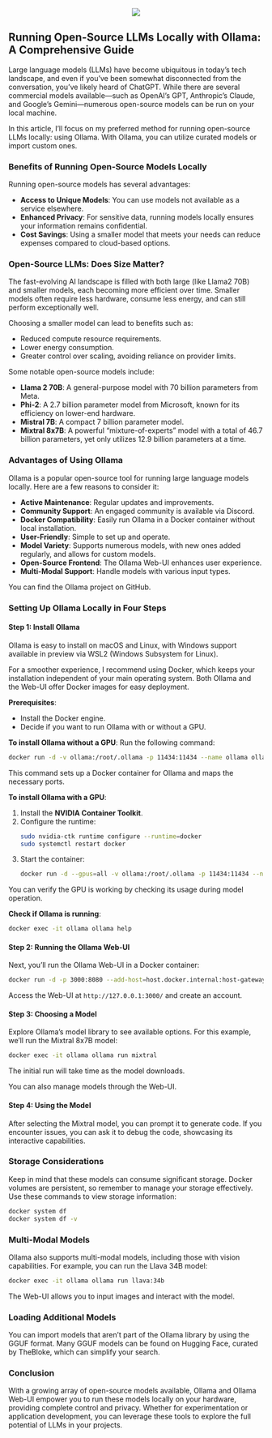 <p align="center">
  <img src="https://github.com/user-attachments/assets/2b726410-cac5-477e-aa40-427c2b7a76cf" />
</p>

## Running Open-Source LLMs Locally with Ollama: A Comprehensive Guide

Large language models (LLMs) have become ubiquitous in today’s tech landscape, and even if you’ve been somewhat disconnected from the conversation, you’ve likely heard of ChatGPT. While there are several commercial models available—such as OpenAI’s GPT, Anthropic’s Claude, and Google’s Gemini—numerous open-source models can be run on your local machine.

In this article, I’ll focus on my preferred method for running open-source LLMs locally: using Ollama. With Ollama, you can utilize curated models or import custom ones.

### Benefits of Running Open-Source Models Locally

Running open-source models has several advantages:

- **Access to Unique Models**: You can use models not available as a service elsewhere.
- **Enhanced Privacy**: For sensitive data, running models locally ensures your information remains confidential.
- **Cost Savings**: Using a smaller model that meets your needs can reduce expenses compared to cloud-based options.

### Open-Source LLMs: Does Size Matter?

The fast-evolving AI landscape is filled with both large (like Llama2 70B) and smaller models, each becoming more efficient over time. Smaller models often require less hardware, consume less energy, and can still perform exceptionally well. 

Choosing a smaller model can lead to benefits such as:

- Reduced compute resource requirements.
- Lower energy consumption.
- Greater control over scaling, avoiding reliance on provider limits.

Some notable open-source models include:

- **Llama 2 70B**: A general-purpose model with 70 billion parameters from Meta.
- **Phi-2**: A 2.7 billion parameter model from Microsoft, known for its efficiency on lower-end hardware.
- **Mistral 7B**: A compact 7 billion parameter model.
- **Mixtral 8x7B**: A powerful “mixture-of-experts” model with a total of 46.7 billion parameters, yet only utilizes 12.9 billion parameters at a time.

### Advantages of Using Ollama

Ollama is a popular open-source tool for running large language models locally. Here are a few reasons to consider it:

- **Active Maintenance**: Regular updates and improvements.
- **Community Support**: An engaged community is available via Discord.
- **Docker Compatibility**: Easily run Ollama in a Docker container without local installation.
- **User-Friendly**: Simple to set up and operate.
- **Model Variety**: Supports numerous models, with new ones added regularly, and allows for custom models.
- **Open-Source Frontend**: The Ollama Web-UI enhances user experience.
- **Multi-Modal Support**: Handle models with various input types.

You can find the Ollama project on GitHub.

### Setting Up Ollama Locally in Four Steps

#### Step 1: Install Ollama

Ollama is easy to install on macOS and Linux, with Windows support available in preview via WSL2 (Windows Subsystem for Linux).

For a smoother experience, I recommend using Docker, which keeps your installation independent of your main operating system. Both Ollama and the Web-UI offer Docker images for easy deployment.

**Prerequisites**:
- Install the Docker engine.
- Decide if you want to run Ollama with or without a GPU.

**To install Ollama without a GPU**:
Run the following command:
```bash
docker run -d -v ollama:/root/.ollama -p 11434:11434 --name ollama ollama/ollama
```
This command sets up a Docker container for Ollama and maps the necessary ports.

**To install Ollama with a GPU**:
1. Install the **NVIDIA Container Toolkit**.
2. Configure the runtime:
   ```bash
   sudo nvidia-ctk runtime configure --runtime=docker
   sudo systemctl restart docker
   ```
3. Start the container:
   ```bash
   docker run -d --gpus=all -v ollama:/root/.ollama -p 11434:11434 --name ollama ollama/ollama
   ```

You can verify the GPU is working by checking its usage during model operation.

**Check if Ollama is running**:
```bash
docker exec -it ollama ollama help
```

#### Step 2: Running the Ollama Web-UI

Next, you’ll run the Ollama Web-UI in a Docker container:
```bash
docker run -d -p 3000:8080 --add-host=host.docker.internal:host-gateway -v ollama-webui:/app/backend/data --name ollama-webui --restart always ghcr.io/ollama-webui/ollama-webui:main
```
Access the Web-UI at `http://127.0.0.1:3000/` and create an account.

#### Step 3: Choosing a Model

Explore Ollama’s model library to see available options. For this example, we’ll run the Mixtral 8x7B model:
```bash
docker exec -it ollama ollama run mixtral
```
The initial run will take time as the model downloads.

You can also manage models through the Web-UI.

#### Step 4: Using the Model

After selecting the Mixtral model, you can prompt it to generate code. If you encounter issues, you can ask it to debug the code, showcasing its interactive capabilities.

### Storage Considerations

Keep in mind that these models can consume significant storage. Docker volumes are persistent, so remember to manage your storage effectively. Use these commands to view storage information:
```bash
docker system df
docker system df -v
```

### Multi-Modal Models

Ollama also supports multi-modal models, including those with vision capabilities. For example, you can run the Llava 34B model:
```bash
docker exec -it ollama ollama run llava:34b
```
The Web-UI allows you to input images and interact with the model.

### Loading Additional Models

You can import models that aren’t part of the Ollama library by using the GGUF format. Many GGUF models can be found on Hugging Face, curated by TheBloke, which can simplify your search.

### Conclusion

With a growing array of open-source models available, Ollama and Ollama Web-UI empower you to run these models locally on your hardware, providing complete control and privacy. Whether for experimentation or application development, you can leverage these tools to explore the full potential of LLMs in your projects.
